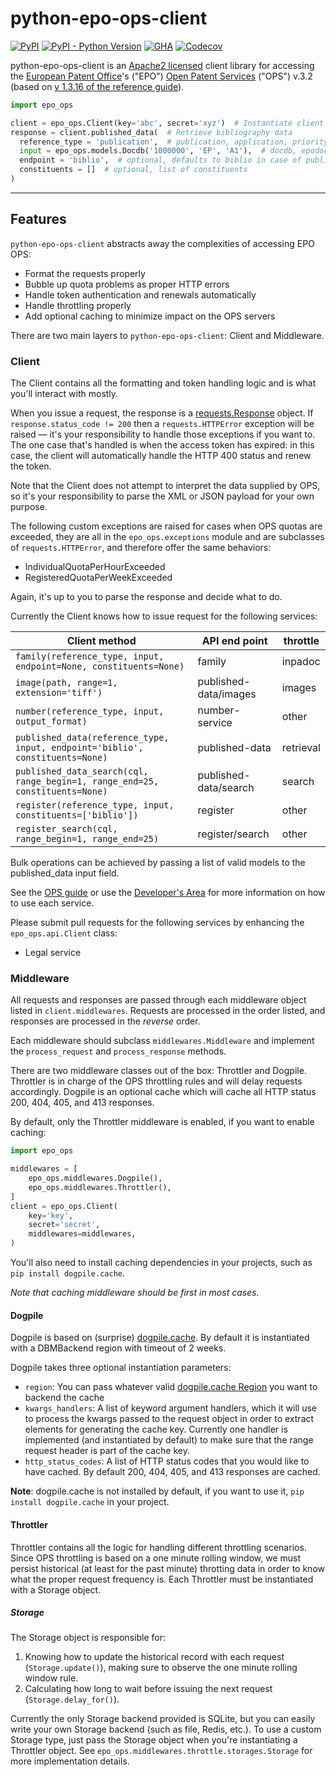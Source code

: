 # python-epo-ops-client

[![PyPI](https://img.shields.io/pypi/v/python-epo-ops-client)](https://pypi.org/project/python-epo-ops-client/)
[![PyPI - Python Version](https://img.shields.io/pypi/pyversions/python-epo-ops-client)](https://pypi.org/project/python-epo-ops-client/)
[![GHA](https://github.com/ip-tools/python-epo-ops-client/actions/workflows/main.yml/badge.svg)](https://github.com/ip-tools/python-epo-ops-client/actions/workflows/main.yml)
[![Codecov](https://codecov.io/gh/ip-tools/python-epo-ops-client/branch/main/graph/badge.svg)](https://codecov.io/gh/ip-tools/python-epo-ops-client)

python-epo-ops-client is an [Apache2 licensed][apache license] client library
for accessing the [European Patent Office][epo]'s ("EPO") [Open Patent
Services][ops] ("OPS") v.3.2 (based on [v 1.3.16 of the reference guide][ops guide]).

```python
import epo_ops

client = epo_ops.Client(key='abc', secret='xyz')  # Instantiate client
response = client.published_data(  # Retrieve bibliography data
  reference_type = 'publication',  # publication, application, priority
  input = epo_ops.models.Docdb('1000000', 'EP', 'A1'),  # docdb, epodoc
  endpoint = 'biblio',  # optional, defaults to biblio in case of published_data
  constituents = []  # optional, list of constituents
)
```

---

## Features

`python-epo-ops-client` abstracts away the complexities of accessing EPO OPS:

- Format the requests properly
- Bubble up quota problems as proper HTTP errors
- Handle token authentication and renewals automatically
- Handle throttling properly
- Add optional caching to minimize impact on the OPS servers

There are two main layers to `python-epo-ops-client`: Client and Middleware.

### Client

The Client contains all the formatting and token handling logic and is what
you'll interact with mostly.

When you issue a request, the response is a [requests.Response][] object. If
`response.status_code != 200` then a `requests.HTTPError` exception will be
raised — it's your responsibility to handle those exceptions if you want to. The
one case that's handled is when the access token has expired: in this case, the
client will automatically handle the HTTP 400 status and renew the token.

Note that the Client does not attempt to interpret the data supplied by OPS, so
it's your responsibility to parse the XML or JSON payload for your own purpose.

The following custom exceptions are raised for cases when OPS quotas are
exceeded, they are all in the `epo_ops.exceptions` module and are subclasses of
`requests.HTTPError`, and therefore offer the same behaviors:

- IndividualQuotaPerHourExceeded
- RegisteredQuotaPerWeekExceeded

Again, it's up to you to parse the response and decide what to do.

Currently the Client knows how to issue request for the following services:

| Client method                                                                 | API end point         | throttle  |
| ----------------------------------------------------------------------------- | --------------------- | --------- |
| `family(reference_type, input, endpoint=None, constituents=None)`             | family                | inpadoc   |
| `image(path, range=1, extension='tiff')`                                      | published-data/images | images    |
| `number(reference_type, input, output_format)`                                | number-service        | other     |
| `published_data(reference_type, input, endpoint='biblio', constituents=None)` | published-data        | retrieval |
| `published_data_search(cql, range_begin=1, range_end=25, constituents=None)`  | published-data/search | search    |
| `register(reference_type, input, constituents=['biblio'])`                    | register              | other     |
| `register_search(cql, range_begin=1, range_end=25)`                           | register/search       | other     |

Bulk operations can be achieved by passing a list of valid models to the
published_data input field.

See the [OPS guide][] or use the [Developer's Area][] for more information on
how to use each service.

Please submit pull requests for the following services by enhancing the
`epo_ops.api.Client` class:

- Legal service

### Middleware

All requests and responses are passed through each middleware object listed in
`client.middlewares`. Requests are processed in the order listed, and responses
are processed in the _reverse_ order.

Each middleware should subclass `middlewares.Middleware` and implement the
`process_request` and `process_response` methods.

There are two middleware classes out of the box: Throttler and Dogpile.
Throttler is in charge of the OPS throttling rules and will delay requests
accordingly. Dogpile is an optional cache which will cache all HTTP status 200,
404, 405, and 413 responses.

By default, only the Throttler middleware is enabled, if you want to enable
caching:

```python
import epo_ops

middlewares = [
    epo_ops.middlewares.Dogpile(),
    epo_ops.middlewares.Throttler(),
]
client = epo_ops.Client(
    key='key',
    secret='secret',
    middlewares=middlewares,
)
```

You'll also need to install caching dependencies in your projects, such as `pip install dogpile.cache`.

_Note that caching middleware should be first in most cases._

#### Dogpile

Dogpile is based on (surprise) [dogpile.cache][]. By default it is instantiated
with a DBMBackend region with timeout of 2 weeks.

Dogpile takes three optional instantiation parameters:

- `region`: You can pass whatever valid [dogpile.cache Region][] you want to
  backend the cache
- `kwargs_handlers`: A list of keyword argument handlers, which it will use to
  process the kwargs passed to the request object in order to extract elements
  for generating the cache key. Currently one handler is implemented (and
  instantiated by default) to make sure that the range request header is part of
  the cache key.
- `http_status_codes`: A list of HTTP status codes that you would like to have
  cached. By default 200, 404, 405, and 413 responses are cached.

**Note**: dogpile.cache is not installed by default, if you want to use it, `pip install dogpile.cache` in your project.

#### Throttler

Throttler contains all the logic for handling different throttling scenarios.
Since OPS throttling is based on a one minute rolling window, we must persist
historical (at least for the past minute) throtting data in order to know what
the proper request frequency is. Each Throttler must be instantiated with a
Storage object.

##### Storage

The Storage object is responsible for:

1.  Knowing how to update the historical record with each request
    (`Storage.update()`), making sure to observe the one minute rolling window
    rule.
2.  Calculating how long to wait before issuing the next request
    (`Storage.delay_for()`).

Currently the only Storage backend provided is SQLite, but you can easily write
your own Storage backend (such as file, Redis, etc.). To use a custom Storage
type, just pass the Storage object when you're instantiating a Throttler object.
See `epo_ops.middlewares.throttle.storages.Storage` for more implementation
details.

[apache license]: http://www.apache.org/licenses/LICENSE-2.0
[developer's area]: https://developers.epo.org/ops-v3-2/apis
[dogpile.cache region]: https://dogpilecache.sqlalchemy.org/en/latest/api.html#module-dogpile.cache.region
[dogpile.cache]: https://github.com/sqlalchemy/dogpile.cache
[epo]: http://epo.org
[ops guide]: https://link.epo.org/web/ops_v3.2_documentation_-_version_1.3.19_en.pdf
[ops]: https://www.epo.org/searching-for-patents/data/web-services/ops.html
[requests.response]: http://requests.readthedocs.org/en/latest/user/advanced/#request-and-response-objects
